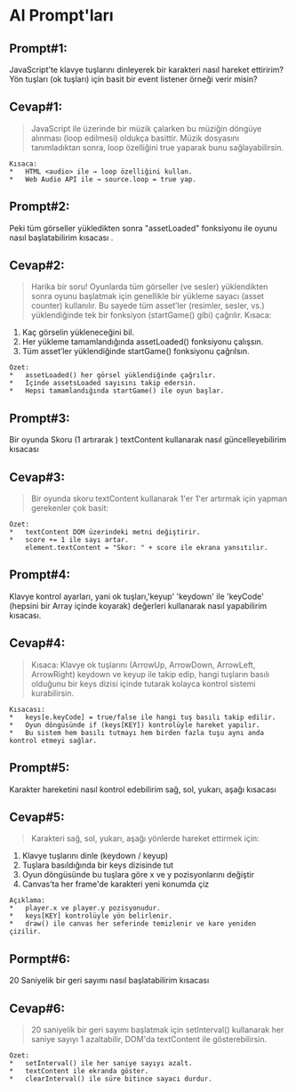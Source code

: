 # AI Prompt'ları

## Prompt#1:
JavaScript'te klavye tuşlarını dinleyerek bir karakteri nasıl hareket ettiririm? Yön tuşları (ok tuşları) için basit bir event listener örneği verir misin?

## Cevap#1:
> JavaScript ile <canvas> üzerinde bir müzik çalarken bu müziğin döngüye alınması (loop edilmesi) oldukça basittir. Müzik dosyasını tanımladıktan sonra, loop özelliğini true yaparak bunu sağlayabilirsin.
```
Kısaca:
*	HTML <audio> ile → loop özelliğini kullan.
*	Web Audio API ile → source.loop = true yap.
```

## Prompt#2:
Peki tüm görseller yükledikten sonra "assetLoaded" fonksiyonu ile oyunu nasıl başlatabilirim kısacası .

## Cevap#2:
> Harika bir soru! Oyunlarda tüm görseller (ve sesler) yüklendikten sonra oyunu başlatmak için genellikle bir yükleme sayacı (asset counter) kullanılır. Bu sayede tüm asset’ler (resimler, sesler, vs.) yüklendiğinde tek bir fonksiyon (startGame() gibi) çağrılır.
>  Kısaca:
1.	Kaç görselin yükleneceğini bil.
2.	Her yükleme tamamlandığında assetLoaded() fonksiyonu çalışsın.
3.	Tüm asset’ler yüklendiğinde startGame() fonksiyonu çağrılsın.
```
Özet:
*	assetLoaded() her görsel yüklendiğinde çağrılır.
*	İçinde assetsLoaded sayısını takip edersin.
*	Hepsi tamamlandığında startGame() ile oyun başlar.
```

## Prompt#3:
Bir oyunda Skoru (1 artırarak ) textContent kullanarak nasıl güncelleyebilirim kısacası

## Cevap#3:
> Bir oyunda skoru textContent kullanarak 1'er 1'er artırmak için yapman gerekenler çok basit:
```
Özet:
*	textContent DOM üzerindeki metni değiştirir.
*	score += 1 ile sayı artar.
  	element.textContent = "Skor: " + score ile ekrana yansıtılır.
```

## Prompt#4:
Klavye kontrol ayarları, yani ok tuşları,'keyup' 'keydown' ile 'keyCode' (hepsini bir Array içinde koyarak) değerleri kullanarak nasıl yapabilirim kısacası.

## Cevap#4:
> Kısaca: Klavye ok tuşlarını (ArrowUp, ArrowDown, ArrowLeft, ArrowRight) keydown ve keyup ile takip edip, hangi tuşların basılı olduğunu bir keys dizisi içinde tutarak kolayca kontrol sistemi kurabilirsin.
```
Kısacası:
*	keys[e.keyCode] = true/false ile hangi tuş basılı takip edilir.
*	Oyun döngüsünde if (keys[KEY]) kontrolüyle hareket yapılır.
*	Bu sistem hem basılı tutmayı hem birden fazla tuşu aynı anda kontrol etmeyi sağlar.
```

## Prompt#5:
Karakter hareketini nasıl kontrol edebilirim sağ, sol, yukarı, aşağı kısacası 

## Cevap#5:
> Karakteri sağ, sol, yukarı, aşağı yönlerde hareket ettirmek için:
1.	Klavye tuşlarını dinle (keydown / keyup)
2.	Tuşlara basıldığında bir keys dizisinde tut
3.	Oyun döngüsünde bu tuşlara göre x ve y pozisyonlarını değiştir
4.	Canvas’ta her frame'de karakteri yeni konumda çiz

```
Açıklama:
*	player.x ve player.y pozisyonudur.
*	keys[KEY] kontrolüyle yön belirlenir.
*	draw() ile canvas her seferinde temizlenir ve kare yeniden çizilir.
```

## Pormpt#6:
20 Saniyelik bir geri sayımı nasıl başlatabilirim kısacası

## Cevap#6:
> 20 saniyelik bir geri sayımı başlatmak için setInterval() kullanarak her saniye sayıyı 1 azaltabilir, DOM'da textContent ile gösterebilirsin.
```
Özet:
*	setInterval() ile her saniye sayıyı azalt.
*	textContent ile ekranda göster.
*	clearInterval() ile süre bitince sayacı durdur.
```
